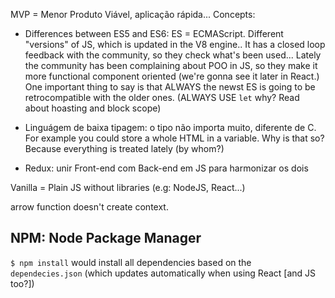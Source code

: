 
MVP = Menor Produto Viável, aplicação rápida...
Concepts:

- Differences between ES5 and ES6: ES = ECMAScript. Different "versions" of JS, which is updated in the V8 engine.. It has a closed loop feedback with the community, so they check what's been used... Lately the community has been complaining about POO in JS, so they make it
more functional component oriented (we're gonna see it later in React.) One important thing to say is that ALWAYS the newst ES is going to be retrocompatible with the older ones. (ALWAYS USE ```let``` why? Read about hoasting and block scope)

- Linguágem de baixa tipagem: o tipo não importa muito, diferente de C. For example you could store a whole HTML in a variable. Why is that so? Because everything is treated lately (by whom?)
- Redux: unir Front-end com Back-end em JS para harmonizar os dois

Vanilla = Plain JS without libraries (e.g: NodeJS, React...)

arrow function doesn't create context.

## NPM: Node Package Manager

```$ npm install``` would install all dependencies based on the ```dependecies.json``` (which updates automatically when using React [and JS too?])